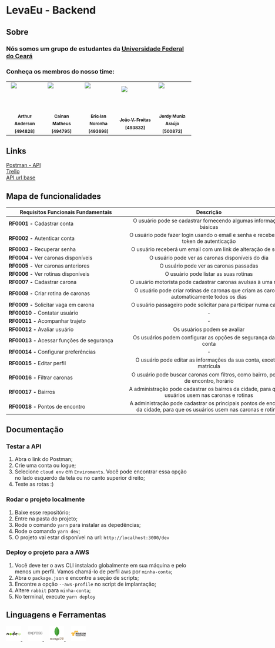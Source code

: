 # LevaEu - Backend

## Sobre
### Nós somos um grupo de estudantes da [Universidade Federal do Ceará](https://www.ufc.br/)
### Conheça os membros do nosso time:
<table>
  <tr>
    <td align="center">
      <a target="_blank" href="https://www.linkedin.com/in/arthur-anderson-2328ab201/">
        <img src="https://pps.whatsapp.net/v/t61.24694-24/219342397_2105549836274437_1435454248764216795_n.jpg?ccb=11-4&oh=c8fe577e5c81c7bafce3658a4679dc5d&oe=61E450C7"
          style="object-fit: cover; min-width: 75px; min-height: 75px" /><br/>
        <sub><b>Arthur Anderson [494828]</b></sub>
      </a><br/>
     </td>
     <td align="center">
      <a target="_blank" href="https://www.linkedin.com/in/cainan-matheus-coelho-464988209/">
        <img src="https://pps.whatsapp.net/v/t61.24694-24/170203380_199410605024521_990128832251816207_n.jpg?ccb=11-4&oh=01_AVwgle9fxGly8Ti06K1D6nWWigLsbyblu-iGIpZYgecJqw&oe=61E46090" style="object-fit: cover; min-width: 75px; min-height: 75px" /><br/>
        <sub><b>Cainan Matheus [494795]</b></sub>
      </a><br/>
     </td>
     <td align="center">
      <a target="_blank" href="https://www.linkedin.com/in/eric-ian-noronha-junqueira-bb40091a7/">
        <img src="https://pps.whatsapp.net/v/t61.24694-24/118121396_4820681414616487_6128499254549711151_n.jpg?ccb=11-4&oh=01_AVy8J1Jn5wOzl1ADSk4DWowMQr7VeEIPEZspdsOXPvyJ-g&oe=61E3405B" style="object-fit: cover; min-width: 75px; min-height: 75px" /><br/>
        <sub><b>Eric Ian Noronha [493698]</b></sub>
      </a><br/>
     </td>
     <td align="center">
      <a target="_blank" href="https://www.linkedin.com/in/joaovictorfreitas/">
        <img src="https://pps.whatsapp.net/v/t61.24694-24/206839049_283220749997671_2520275226822973404_n.jpg?ccb=11-4&oh=9546433c7ffd552c1e7b57f213aad367&oe=61E342CC" style="object-fit: cover; min-width: 75px; min-height: 75px" /><br/>
        <sub><b>João V. Freitas [493832]</b></sub>
      </a><br/>
     </td>
     <td align="center">
      <a target="_blank" href="https://www.linkedin.com/in/jordy-muniz-b34072117/">
        <img src="https://pps.whatsapp.net/v/t61.24694-24/227294886_1956698397827733_582205399039699056_n.jpg?ccb=11-4&oh=dd5d21579b28b474824b91ae9bc049e3&oe=61E41672" style="object-fit: cover; min-width: 75px; min-height: 75px" /><br/>
        <sub><b>Jordy Muniz Araújo [500872]</b></sub>
      </a><br/>
     </td>
  </tr>
</table>

## Links
[Postman - API](https://www.postman.com/winter-resonance-1974/workspace/levaeu/request/6751126-d541ad76-5f19-4d4d-bfab-83355e33795d)<br>
[Trello](https://trello.com/b/RcivNDqd/levaeu)<br>
[API url base](https://s7mjf3rnvf.execute-api.us-east-1.amazonaws.com/dev)

## Mapa de funcionalidades
<!-- <style type="text/css">
.tg  {border-collapse:collapse;border-spacing:0;}
.tg td{border-color:black;border-style:solid;border-width:1px;font-family:Arial, sans-serif;font-size:14px;
  overflow:hidden;padding:10px 5px;word-break:normal;}
.tg th{border-color:black;border-style:solid;border-width:1px;font-family:Arial, sans-serif;font-size:14px;
  font-weight:normal;overflow:hidden;padding:10px 5px;word-break:normal;}
.tg .tg-c3ow{border-color:inherit;text-align:center;vertical-align:top}
.tg .tg-0pky{border-color:inherit;text-align:left;vertical-align:top}
.tg .tg-0lax{text-align:left;vertical-align:top}
</style> -->
<table class="tg" style="table-layout: fixed; width: 1009px">
  <colgroup>
  <col style="width: 325px">
  <col style="width: 454px">
  <col style="width: 230px">
  </colgroup>
  <thead>
    <tr>
      <th class="tg-c3ow"><span style="text-align: center; font-weight:bold">Requisitos Funcionais Fundamentais</span></th>
      <th class="tg-c3ow"><span style="text-align: center; font-weight:bold">Descrição</span></th>
      <th class="tg-c3ow"><span style="text-align: center; font-weight:bold">Codificação</span></th>
    </tr>
  </thead>
  <tbody>
    <tr>
      <td class="tg-0pky"><span style="font-weight:bold">RF0001 -</span> Cadastrar conta</td>
      <td class="tg-c3ow" style="text-align: center;">O usuário pode se cadastrar fornecendo algumas informações básicas</td>
      <td class="tg-c3ow" style="text-align: center;"><a target="_blank" href="https://github.com/RabbitUFC/leva-eu-backend/blob/develop/src/controllers/users.js#L10" target="_blank" rel="noopener noreferrer">código</a></td>
    </tr>
    <tr>
      <td class="tg-0pky"><span style="font-weight:bold">RF0002 - </span>Autenticar conta</td>
      <td class="tg-0pky" style="text-align: center;">O usuário pode fazer login usando o email e senha e receberá um token de autenticação</td>
      <td class="tg-c3ow" style="text-align: center;"><a target="_blank" href="https://github.com/RabbitUFC/leva-eu-backend/blob/develop/src/controllers/auth.js#L7" target="_blank" rel="noopener noreferrer">código</a></td>
    </tr>
    <tr>
      <td class="tg-0pky"><span style="font-weight:bold">RF0003 - </span><span style="font-weight:normal">Recuperar senha</span></td>
      <td class="tg-0pky" style="text-align: center;">O usuário receberá um email com um link de alteração de senha</td>
      <td class="tg-c3ow" style="text-align: center;">-</td>
    </tr>
    <tr>
      <td class="tg-0lax"><span style="font-weight:bold">RF0004 -</span> Ver caronas disponíveis</td>
      <td class="tg-0lax" style="text-align: center;">O usuário pode ver as caronas disponíveis do dia</td>
      <td class="tg-c3ow" style="text-align: center;">-</td>
    </tr>
    <tr>
      <td class="tg-0lax"><span style="font-weight:bold">RF0005 -</span> Ver caronas anteriores</td>
      <td class="tg-0lax" style="text-align: center;">O usuário pode ver as caronas passadas</td>
      <td class="tg-0lax" style="text-align: center;">-</td>
    </tr>
    <tr>
      <td class="tg-0lax"><span style="font-weight:bold">RF0006 -</span> Ver rotinas disponíveis</td>
      <td class="tg-0lax" style="text-align: center;">O usuário pode listar as suas rotinas</td>
      <td class="tg-c3ow" style="text-align: center;"><a target="_blank" href="https://github.com/RabbitUFC/leva-eu-backend/blob/develop/src/controllers/routines.js" target="_blank" rel="noopener noreferrer">código</a></td>
    </tr>
    <tr>
      <td class="tg-0lax"><span style="font-weight:bold">RF0007 -</span> Cadastrar carona</td>
      <td class="tg-0lax" style="text-align: center;">O usuário motorista pode cadastrar caronas avulsas à uma rotina</td>
      <td class="tg-0lax" style="text-align: center;">-</td>
    </tr>
    <tr>
      <td class="tg-0lax"><span style="font-weight:bold">RF0008 -</span> Criar rotina de caronas</td>
      <td class="tg-0lax" style="text-align: center;">O usuário pode criar rotinas de caronas que criam as caronas automaticamente todos os dias</td>
      <td class="tg-c3ow" style="text-align: center;"><a target="_blank" href="https://github.com/RabbitUFC/leva-eu-backend/blob/develop/src/controllers/routines.js" target="_blank" rel="noopener noreferrer">código</a></td>
    </tr>
    <tr>
      <td class="tg-0lax"><span style="font-weight:bold">RF0009 -</span> Solicitar vaga em carona</td>
      <td class="tg-0lax" style="text-align: center;">O usuário passageiro pode solicitar para participar numa carona</td>
      <td class="tg-0lax" style="text-align: center;">-</td>
    </tr>
    <tr>
      <td class="tg-0lax"><span style="font-weight:bold">RF00010 -</span> Contatar usuário</td>
      <td class="tg-0lax" style="text-align: center;">-</td>
      <td class="tg-0lax" style="text-align: center;">-</td>
    </tr>
    <tr>
      <td class="tg-0lax"><span style="font-weight:bold">RF00011 -</span> Acompanhar trajeto</td>
      <td class="tg-0lax" style="text-align: center;">-</td>
      <td class="tg-0lax" style="text-align: center;">-</td>
    </tr>
    <tr>
      <td class="tg-0lax"><span style="font-weight:bold">RF00012 -</span> Avaliar usuário</td>
      <td class="tg-0lax" style="text-align: center;">Os usuários podem se avaliar</td>
      <td class="tg-0lax" style="text-align: center;">-</td>
    </tr>
    <tr>
      <td class="tg-0lax"><span style="font-weight:bold">RF00013 -</span> Acessar funções de segurança</td>
      <td class="tg-0lax" style="text-align: center;">Os usuários podem configurar as opções de segurança da sua conta</td>
      <td class="tg-0lax" style="text-align: center;">-</td>
    </tr>
    <tr>
      <td class="tg-0lax"><span style="font-weight:bold">RF00014 -</span> Configurar preferências</td>
      <td class="tg-0lax" style="text-align: center;">-</td>
      <td class="tg-0lax" style="text-align: center;">-</td>
    </tr>
    <tr>
      <td class="tg-0lax"><span style="font-weight:bold">RF00015 -</span> Editar perfil</td>
      <td class="tg-0lax" style="text-align: center;">O usuário pode editar as informações da sua conta, exceto a matrícula</td>
      <td class="tg-c3ow" style="text-align: center;"><a target="_blank" href="https://github.com/RabbitUFC/leva-eu-backend/blob/develop/src/controllers/users.js#L107" target="_blank" rel="noopener noreferrer">código</a></td>
    </tr>
    <tr>
      <td class="tg-0lax"><span style="font-weight:bold">RF00016 -</span> Filtrar caronas</td>
      <td class="tg-0lax" style="text-align: center;">O usuário pode buscar caronas com filtros, como bairro, pontos de encontro, horário</td>
      <td class="tg-0lax" style="text-align: center;">-</td>
    </tr>
    <tr>
      <td class="tg-0lax"><span style="font-weight:bold">RF00017 -</span> Bairros</td>
      <td class="tg-0lax" style="text-align: center;">A administração pode cadastrar os bairros da cidade, para que os usuários usem nas caronas e rotinas</td>
      <td class="tg-0lax" style="text-align: center;"><a target="_blank" href="https://github.com/RabbitUFC/leva-eu-backend/blob/develop/src/controllers/districts.js" target="_blank" rel="noopener noreferrer">código</a></td>
    </tr>
    <tr>
      <td class="tg-0lax"><span style="font-weight:bold">RF00018 -</span> Pontos de encontro</td>
      <td class="tg-0lax" style="text-align: center;">A administração pode cadastrar os principais pontos de encontro da cidade, para que os usuários usem nas caronas e rotinas</td>
      <td class="tg-0lax" style="text-align: center;"><a target="_blank" href="https://github.com/RabbitUFC/leva-eu-backend/blob/develop/src/controllers/pickup-points.js" target="_blank" rel="noopener noreferrer">código</a></td>
    </tr>
  </tbody>
</table>

## Documentação
### Testar a API
1. Abra o link do Postman;
2. Crie uma conta ou logue;
3. Selecione `cloud env` em `Enviroments`. Você pode encontrar essa opção no lado esquerdo da tela ou no canto superior direito;
4. Teste as rotas :)

### Rodar o projeto localmente
1. Baixe esse repositório;
2. Entre na pasta do projeto;
3. Rode o comando `yarn` para instalar as depedências;
4. Rode o comando `yarn dev`;
5. O projeto vai estar disponível na url: `http://localhost:3000/dev`

### Deploy o projeto para a AWS 
1. Você deve ter o aws CLI instalado globalmente em sua máquina e pelo menos um perfil. Vamos chamá-lo de perfil aws por `minha-conta`;
2. Abra o `package.json` e encontre a seção de scripts;
3. Encontre a opção `--aws-profile` no script de implantação;
4. Altere `rabbit` para `minha-conta`;
5. No terminal, execute `yarn deploy`

## Linguagens e Ferramentas
<p align="left">
  <a href="https://nodejs.org" target="_blank" rel="noreferrer" style="margin-right: 15px;">
    <img src="https://raw.githubusercontent.com/devicons/devicon/master/icons/nodejs/nodejs-original-wordmark.svg" alt="nodejs" width="40" height="40" />
  </a>
  <a href="https://expressjs.com" target="_blank" rel="noreferrer" style="margin-right: 15px;">
    <img src="https://raw.githubusercontent.com/devicons/devicon/master/icons/express/express-original-wordmark.svg" alt="express" width="40" height="40" />
  </a>
  <a href="https://www.mongodb.com/" target="_blank" rel="noreferrer" style="margin-right: 15px;">
    <img src="https://raw.githubusercontent.com/devicons/devicon/master/icons/mongodb/mongodb-original-wordmark.svg" alt="mongodb" width="40" height="40" />
  </a>
  <a href="https://aws.amazon.com" target="_blank" rel="noreferrer" style="margin-right: 15px;">
    <img src="https://raw.githubusercontent.com/devicons/devicon/master/icons/amazonwebservices/amazonwebservices-original-wordmark.svg" alt="aws" width="40" height="40"     />
  </a>
</p>
